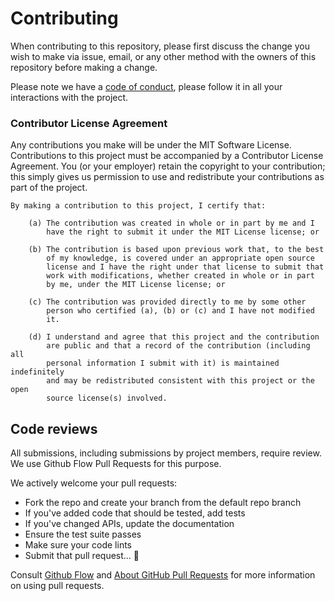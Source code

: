 # Contributing

When contributing to this repository, please first discuss the change you wish to make via issue, email, or any other method with the owners of this repository before making a change.

Please note we have a [code of conduct](CODE_OF_CONDUCT.md), please follow it in all your interactions with the project.

### Contributor License Agreement

Any contributions you make will be under the MIT Software License. Contributions to this project must be accompanied by a Contributor License Agreement. You (or your employer) retain the copyright to your contribution; this simply gives us permission to use and redistribute your contributions as part of the project.

```
By making a contribution to this project, I certify that:

    (a) The contribution was created in whole or in part by me and I
        have the right to submit it under the MIT License license; or

    (b) The contribution is based upon previous work that, to the best
        of my knowledge, is covered under an appropriate open source
        license and I have the right under that license to submit that
        work with modifications, whether created in whole or in part
        by me, under the MIT License license; or

    (c) The contribution was provided directly to me by some other
        person who certified (a), (b) or (c) and I have not modified
        it.

    (d) I understand and agree that this project and the contribution
        are public and that a record of the contribution (including all
        personal information I submit with it) is maintained indefinitely
        and may be redistributed consistent with this project or the open
        source license(s) involved.
```

## Code reviews

All submissions, including submissions by project members, require review. We use Github Flow Pull Requests for this purpose.

We actively welcome your pull requests:

- Fork the repo and create your branch from the default repo branch
- If you've added code that should be tested, add tests
- If you've changed APIs, update the documentation
- Ensure the test suite passes
- Make sure your code lints
- Submit that pull request... 🚀

Consult [Github Flow](https://docs.github.com/en/pull-requests/collaborating-with-pull-requests/proposing-changes-to-your-work-with-pull-requests/about-pull-requests) and [About GitHub Pull Requests](https://docs.github.com/en/get-started/quickstart/github-flow) for more information on using pull requests.
